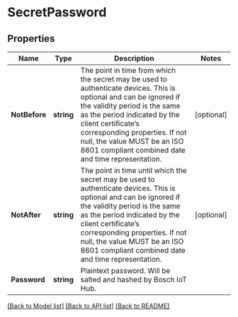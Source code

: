 # SecretPassword

## Properties

Name | Type | Description | Notes
------------ | ------------- | ------------- | -------------
**NotBefore** | **string** | The point in time from which the secret may be used to authenticate devices. This is optional and can be ignored if the validity period is the same as the period indicated by the client certificate’s corresponding properties. If not null, the value MUST be an ISO 8601 compliant combined date and time representation. | [optional] 
**NotAfter** | **string** | The point in time until which the secret may be used to authenticate devices. This is optional and can be ignored if the validity period is the same as the period indicated by the client certificate’s corresponding properties. If not null, the value MUST be an ISO 8601 compliant combined date and time representation. | [optional] 
**Password** | **string** | Plaintext password. Will be salted and hashed by Bosch IoT Hub. | 

[[Back to Model list]](../README.md#documentation-for-models) [[Back to API list]](../README.md#documentation-for-api-endpoints) [[Back to README]](../README.md)


